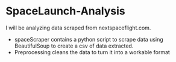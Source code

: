 # SpaceLaunch-Analysis
I will be analyzing data scraped from nextspaceflight.com.
* spaceScraper contains a python script to scrape data using BeautifulSoup to create a csv of data extracted.
* Preprocessing cleans the data to turn it into a workable format
